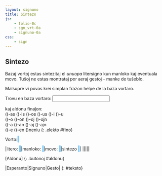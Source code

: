 ```yaml
---
layout: signuno
title: Sintezo
js:
    - folio-0c
    - sgn_vrt-0a
    - signuno-0a
css:
    - sign
---
```


## Sintezo

Bazaj vortoj estas sintezitaj el *unuopa* litersigno kun manloko kaj eventuala movo.
Tuŝoj ne estas montrataj por aeraj gestoj - manke de tuŝeblo.

Malsupre vi povas krei simplan frazon helpe de la baza vortaro.

<!--
https://www.sutton-signwriting.io/signmaker

FARENDA:
- sintezo ĉe oblikvaj manoj: kobalt, rentgen
- metu movsignojn ĝuste ĉe la pinto de la manoj kaj ĉe tuŝsignoj anstaŭigu evtl. jaman el la pozicio
-->

<style>
    .akc {
        background-color: lightskyblue;
        padding: .2em;
        border-radius: 4px;
    }
</style>

Trovu en baza vortaro:
<input id="vortaro" name="vortaro" list="sgn_vrt"/>
<datalist id="sgn_vrt"></datalist>

kaj aldonu finaĵon:  
()-as ()-is ()-os ()-us ()-i ()-u  
()-o ()-on ()-oj ()-ojn  
()-a ()-an ()-aj ()-ajn  
()-e ()-en ()neniu
{: .elekto #fino}

Vorto: <span id="vorto" class="akc"></span>

|litero: <span id="s_litero" class="akc"></span>|manloko: <span id="s_loko" class="akc"></span>|movo: <span id="s_movo" class="akc"></span>|sintezo <span id="s_signo" class="akc"></span>|
|<span id="ssw_litero"></span>|<span id="ssw_loko"></span>|<span id="ssw_movo"></span>|<span id="ssw_signo"></span>|

[Aldonu]
{: .butonoj #aldonu}

|Esperanto|Signuno|Gesto|
{: #teksto}


<script>

function vortaro() {
    const sv = document.getElementById("sgn_vrt");
    for (const v in sgn_vrt) {
        const o = document.createElement("option");
        o.textContent = v;
        sv.append(o)
    }
}

vortaro();

kiam("change","#vortaro",sintezo);

let gesto, fino;

elekte((elekto,valoro) => {
  console.log(elekto+':'+valoro);
  fino = valoro == "neniu"? "": valoro;
  sintezo();
});

butone((tasko) => {
    //console.log(tasko);
    const teksto = ĝi("#teksto");
    const tr = kreu("tr");
    const eo = kreu("td",{},ĝi("#vorto").textContent);
    const sgn = kreu("td",{},ĝi("#s_signo").textContent);
    const gst = kreu("td"); gst.innerHTML = ĝi("#ssw_signo").innerHTML;
    tr.append(eo,sgn,gst);
    teksto.append(tr);
});

function sintezo() {
    const vrt = document.getElementById("vortaro").value;
    document.getElementById("vorto").textContent = `${vrt||''}${fino||''}`
    let sgn = sgn_vortaro(vrt);
    if (sgn) {
        if (fino) {
            const fin = sgn_vortaro(fino);
            if (fin) sgn += fin;
        }
        sintezo_ssw(sgn);
    } else {
        document.getElementById("vorto").textContent = "?"
        malplenigu("#s_signo");
        malplenigu("#s_loko");
        malplenigu("#s_litero");
        malplenigu("#s_movo");
        malplenigu("#ssw_litero");
        malplenigu("#ssw_loko");
        malplenigu("#ssw_movo");
        malplenigu("#ssw_signo");
    }
}

function sintezo_ssw(sgn) {
    gesto = new Gesto(sgn);
    // montru la elementojn de la Signunokodo
    document.getElementById("s_signo").textContent = sgn;
    document.getElementById("s_loko").textContent = gesto.loko;
    document.getElementById("s_litero").textContent = gesto.litero;
    document.getElementById("s_movo").textContent = gesto.movo;

    // prezentu la geston
    gesto.preparo();
    gesto.sintezo();
    document.getElementById("ssw_litero").innerHTML = gesto.litero_svg()||"";
    document.getElementById("ssw_loko").innerHTML = gesto.loko_svg()||"";
    document.getElementById("ssw_movo").innerHTML = gesto.movo_svg()||"";
    document.getElementById("ssw_signo").innerHTML = gesto.gesto_svg()||"";
}

signune(()=> {
    const abc = document.querySelectorAll("#gestoj table tr")
        .forEach((tr) => {
            // kopiu la tabellinion
            const _tr = tr.cloneNode(true);
            // traduku al Signuno
           for (const td of _tr.children) {
              // trovu tekstojn de la ĉeloj en la vortaro
              // forigu (...) antaŭe
              const text = td.textContent;
              const frm = sgn_vortaro(text);
              const sgn = sintezo(frm);

              if (frm) td.setAttribute("data-frm",frm);
              if (sgn) td.setAttribute("data-sgn",sgn); //+"-C");
           }
           tr.insertAdjacentElement("afterend",_tr)
        });
},0);
</script>
